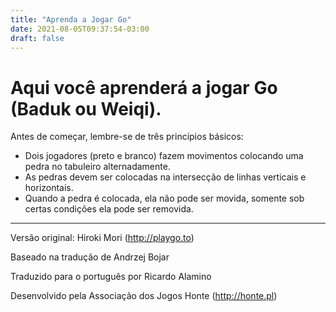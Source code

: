```yaml
---
title: "Aprenda a Jogar Go"
date: 2021-08-05T09:37:54-03:00
draft: false
---
```


# Aqui você aprenderá a jogar Go (Baduk ou Weiqi).
Antes de começar, lembre-se de três princípios básicos:

- Dois jogadores (preto e branco) fazem movimentos colocando uma pedra no tabuleiro alternadamente.
- As pedras devem ser colocadas na intersecção de linhas verticais e horizontais.
- Quando a pedra é colocada, ela não pode ser movida, somente sob certas condições ela pode ser removida.

----
Versão original: Hiroki Mori (http://playgo.to)

Baseado na tradução de Andrzej Bojar

Traduzido para o português por Ricardo Alamino

Desenvolvido pela Associação dos Jogos Honte (http://honte.pl)